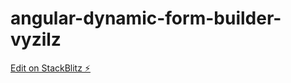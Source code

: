 # angular-dynamic-form-builder-vyzilz

[Edit on StackBlitz ⚡️](https://stackblitz.com/edit/angular-dynamic-form-builder-vyzilz)